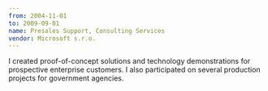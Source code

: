 ```yaml
---
from: 2004-11-01
to: 2009-09-01
name: Presales Support, Consulting Services
vendor: Microsoft s.r.o.
---
```

I created proof-of-concept solutions and technology demonstrations for prospective
enterprise customers. I also participated on several production projects for
government agencies.
